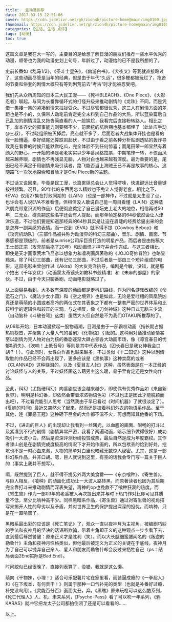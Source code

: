 ```yaml
---
title: 一些动漫推荐
date: 2017-03-15 22:51:06 
cover: https://cdn.jsdelivr.net/gh/zion4h/picture-home@main/img0100.jpg
thumbnail: https://cdn.jsdelivr.net/gh/zion4h/picture-home@main/img0100.jpg
categories: [生活, 生活.点评]
tags: [动漫]
toc: true
---
```

这篇文章是我在大一写的，主要目的是给想了解日漫的朋友们推荐一些水平优秀的动漫，顺带也为我的动漫史划上句号，年龄过了，动漫给的已不是我所想的了。
<!-- more -->
史前长番如《乱马1/2》，《圣斗士星矢》，《幽游白书》，《犬夜叉》等我就直接略过了，这些动画尽管是当年的经典，但是由于年代“久远”，很多梗都被玩烂了，拖沓的节奏和俗套的剧情大概只有等到剧荒前去“考古”时才能被忍受吧。

我们先从众所周知的日本三大民工漫——《死神BLEACH》、《One Piece》、《火影忍者》聊起。与同为长番靠循环式的打怪升级来推动剧情的《龙珠》不同，而是凭借一集接一集的紧凑剧情来拉拢受众。不过尽管都很优秀，这三人在剧情方面的差距也是不小的，久保带人动笔前肯定完全未料到自己作品的大热，所以蓝染篇后自己乱加的剧情混乱又拖沓简直看的人一脸尴尬，我看完后直接粉转路人。相比之下，岸本齐史的叙事能力则要强不少，前面挖的坑后期也基本都埋了（此处应手动@三叔），不过晓组织被灭掉后，亮点就不多了，后面忍者大战集体开挂也是看的我一脸懵逼，幸好结尾还算跌宕起伏，不过由于看之前各种分析贴剧透贴的轰炸导致我在看番的时候只能默默吃瓜，完全体验不到任何惊喜；而尾田荣一郎显然有着颇大的野心，一开始的确是老老实实以少年番风格拉票，中期笔锋一转，不仅画风越来越养眼，剧情也不再浅显无脑，人物对白也越来越有深度。最为重要的是，尾田已经不满足于用剧情来吸引读者，路飞能否当上海贼王已不再是故事的核心，追随路飞一次次地探索和冒险才是One Piece新的主题。

不过话又说回来，毕竟是民工漫，长篇累牍总会让人觉得啰嗦，快进键远比音量键按得频繁。况且，90年代的东西再怎么精妙也不免让人觉得老套。相比之下，《EVA》仅用27集在打败同期的《LAIN》（也是一部神作，不过就是太生涩了点，也许会有人说EVA不难看懂，但相信没人敢说自己能一周目看懂《LAIN》这种蒸汽朋克带意识流的作品）后便彻底奠定了自己漫坛史上老大的地位，相信再过50年，三无女、碇真嗣这些名字还会有人提起，而那单帧定格的64秒依然会让人津津乐道，不过他们要是知道那经典的64秒其实是让迫在眉睫的经费给逼出来的会是怎样一副喜感的表情。而一说到《EVA》就不得不提《Cowboy Bebop》和《攻壳机动队》（三部作品被共称为动漫界的科幻三部曲），音乐、剧情、画面、节奏感都是顶级的，前者是sunrise公司斥巨资打造的明星产品，而后者是由拖稿大王士郎正宗（攻壳前后拖了20年）和动画怪才押守井合作完成。与这三者相比，即使是天才画家荒木飞吕彦以想象力和凛冽画风著称的《JOJO奇妙冒险》也略显黯淡。除了科幻三部曲，还有记忆三部曲，不过后者是一部由三个短片组成的电影，这部电影由曾创作过《Akira》的大友克洋执导，编剧是今敏，没错，就是那个拍出《千年女优》（动画蒙太奇镜头如教科书般精准）和《未麻的部屋》的家伙。不过，由于今天只聊番剧，动画电影就略过了。

从上面容易看到，大多数有深度的动画都是走科幻路线，作为同名游戏改编的《命运石之门》、《魔法少女小圆》和《空之境界》也是如此，无论是爱吐槽的凤凰院凶真还是萌萌的小圆或者高冷的两仪式在其表象之下都有一整套严密的世界体系和比较科学的逻辑性和较正的三观。与之相反，像《刀剑神域》这种日式无脑三少流（自动脑补《斗破苍穹》这类）虽然大火但自然是不为我们OTAKU所推荐的了。

从06年开始，日本动漫掀起一股物语潮，目测是由于一部霸权动画（指长期占据热销榜首，并聚集了大量人气的番剧）《化物语》引起的。这种用对话推动剧情甚至以剧情为壳人物对白为核的番剧逐渐大肆占领各大动画市场，像《凉宫春日的忧郁&消失》、《吹响！上低音号》等则是其中代表作品（团长春日是我女神我会口胡？！）。与此同时，女性向作品也越来越多，不过类似《十二国记》这种以剧情取胜的作品已经不会再出现了，更多应该是《黑执事》这种卖腐的或者《CLANNAD》这种赚泪的，以及《夏目友人帐》这种，虽然表面是在一本正经的讨论妖怪与人的关系，不过妖怪画这么萌男主这么暖，骨子里肯定还是女性向作品。

至此，科幻（尤指硬科幻）向番剧应该会越来越少，即使偶有优秀作品如《来自新世界》，明明是科幻番，却依然会带着浓浓物语色彩（不过也正是因此才能脱颖而出吧），不过看完能引人思考（当然我由于早已看过《时间机器》了就很淡定了）。《夏娃的时间》最近又突然火了起来，然而还是披着科幻外衣的物语系作品。至于其他，连《罪恶王冠》这种砸下巨金的大作都不温不火，可想而知其他番的下场。

不过，《进击的巨人》的出现却让我看到一丝曙光，以血腥的画面、酣畅的打斗以及紧凑到不行的剧情（剧情异常严密，我看了两遍动画，暗示细节做得很好）成功吸引一大波小白，然后是资深评测纷纷投赞成票，最后自然是成为年度霸权。其作者谏山创是在剧情完成度极高的情况下才开始作画的，所以包袱丢的恰到好处，挖坑也不是一时心血来潮，人物的简单对白里也暗藏无数惊人秘密。尤其，这是一部科幻系作品，并非口胡。嗯，巨人就说到这里，有空的话我会专门写一篇关于巨人的（事实上我并不想写）。

啊，既然提到了巨人，就不得不提另外两大美食番——《东京喰种》、《寄生兽》。与巨人相反，《喰种》的动画化成功让一大波人路转黑，而原著读者也因为其后期完全靠打斗来推动剧情而深表失望，再神的op也挽救不了喰种狂衰的热度。而《寄生兽》作为一部03年的老番被人再次提出来并与时下热门作对比即可见其质量不低，至少比啃种高不少。同样黑暗系作品，《寄生兽》通过对寄生兽的视角描写来揭开人性的卑劣以及矛盾，并对世界卫生的保护提出深深的担忧。而啃种，只是在一直啃罢了。

黑暗系最出彩的应该是《死亡笔记》了，观众一直以夜神月为主视角，被编剧巧妙的手法和夜神月的坚决的话语所欺骗，带着主角即正义的这种观点一步步看下去，直到最后蓦然警醒：原来正义才是胜利（笑）。而以大长腿细蛮腰闻名的《叛逆的勒鲁什》主角和夜神月性格类似，但他最后被定义为正义的关键在于底线，夜神月为了自己可以抛弃自己亲人、爱人和朋友而勒鲁什却会反过来牺牲自己（ps：结局表面2End实际是Bad End）。

时间貌似已经很晚了，直接列表算了，没错，我就是这么懒。

萌向《干物妹，小埋！》适合可乐配薯片宅在家里看，而装逼成瘾的《一拳超人》和《在下坂本，有何贵干！》则属于那种一口气补完的类型（也就是补番好过瘾，补完没鸟用）。《灵能百分百》画面太丑，弃。《黑礁》原来玩枪可以这么酷系列，《死亡代理人》人、机、未来系列，《Psycho-Pass》看了可以吹一年系列，《鸦 KARAS》就冲它把龙太子公司都拍倒闭了还是可以看看的……

以上。
